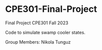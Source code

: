 # CPE301-Final-Project
Final Project CPE301 Fall 2023

Code to simulate swamp cooler states.

Group Members: 
Nikola Tunguz
